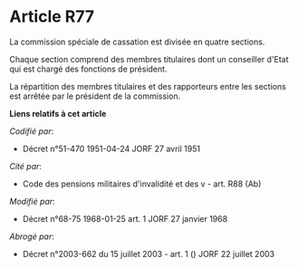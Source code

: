 # Article R77

La commission spéciale de cassation est divisée en quatre sections.

Chaque section comprend des membres titulaires dont un conseiller d'Etat qui est chargé des fonctions de président.

La répartition des membres titulaires et des rapporteurs entre les sections est arrêtée par le président de la commission.

**Liens relatifs à cet article**

_Codifié par_:

  - Décret n°51-470 1951-04-24 JORF 27 avril 1951

_Cité par_:

  - Code des pensions militaires d'invalidité et des v - art. R88 (Ab)

_Modifié par_:

  - Décret n°68-75 1968-01-25 art. 1 JORF 27 janvier 1968

_Abrogé par_:

  - Décret n°2003-662 du 15 juillet 2003 - art. 1 () JORF 22 juillet 2003
